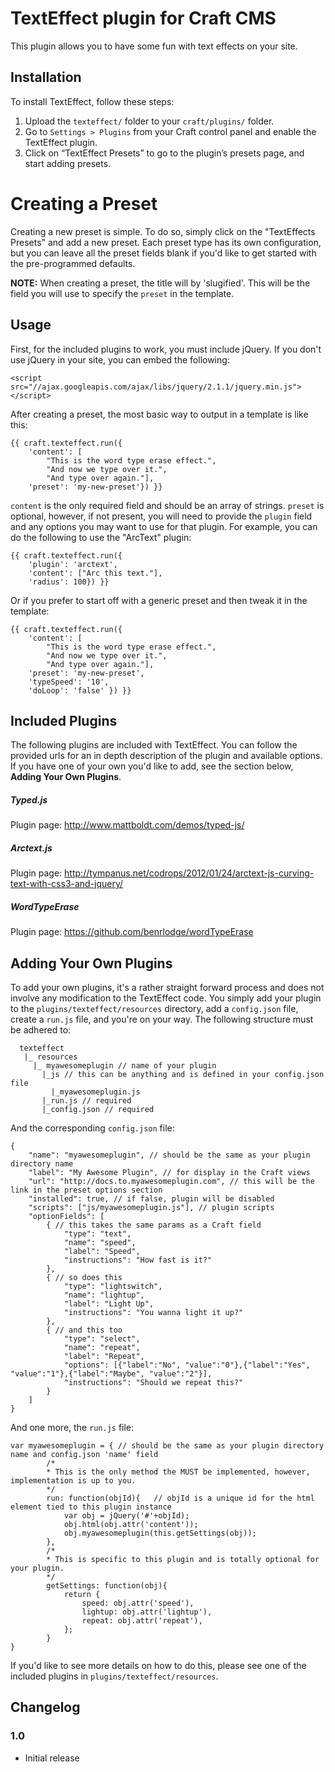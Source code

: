 # TextEffect plugin for Craft CMS

This plugin allows you to have some fun with text effects on your site.

## Installation

To install TextEffect, follow these steps:

1.  Upload the `texteffect/` folder to your `craft/plugins/` folder.
2.  Go to `Settings > Plugins` from your Craft control panel and enable the TextEffect plugin.
3.  Click on “TextEffect Presets” to go to the plugin’s presets page, and start adding presets.

# Creating a Preset
Creating a new preset is simple.  To do so, simply click on the "TextEffects Presets" and add a new preset.  Each preset type has its own configuration, but you can leave all the preset fields blank if you'd like to get started with the pre-programmed defaults.

**NOTE:** When creating a preset, the title will by 'slugified'.  This will be the field you will use to specify the ` preset ` in the template.

## Usage
First, for the included plugins to work, you must include jQuery.  If you don't use jQuery in your site, you can embed the following:
 ```
 <script src="//ajax.googleapis.com/ajax/libs/jquery/2.1.1/jquery.min.js"></script>
 ```

After creating a preset, the most basic way to output in a template is like this:

```
{{ craft.texteffect.run({
    'content': [
        "This is the word type erase effect.", 
        "And now we type over it.", 
        "And type over again."],
    'preset': 'my-new-preset'}) }}
```
` content ` is the only required field and should be an array of strings.  ` preset ` is optional, however, if not present, you will need to provide the ` plugin ` field and any options you may want to use for that plugin.  For example, you can do the following to use the "ArcText" plugin:
```
{{ craft.texteffect.run({
    'plugin': 'arctext',
    'content': ["Arc this text."],
    'radius': 100}) }}
```

Or if you prefer to start off with a generic preset and then tweak it in the template:
```
{{ craft.texteffect.run({
    'content': [
        "This is the word type erase effect.", 
        "And now we type over it.", 
        "And type over again."],
    'preset': 'my-new-preset',
    'typeSpeed': '10',
    'doLoop': 'false' }) }}
```
## Included Plugins
The following plugins are included with TextEffect.  You can follow the provided urls for an in depth description of the plugin and available options.  If you have one of your own you'd like to add, see the section below, **Adding Your Own Plugins**.
##### Typed.js 
Plugin page: http://www.mattboldt.com/demos/typed-js/

##### Arctext.js
Plugin page: http://tympanus.net/codrops/2012/01/24/arctext-js-curving-text-with-css3-and-jquery/

##### WordTypeErase
Plugin page: https://github.com/benrlodge/wordTypeErase

## Adding Your Own Plugins
To add your own plugins, it's a rather straight forward process and does not involve any modification to the TextEffect code.  You simply add your plugin to the ` plugins/texteffect/resources ` directory, add a ` config.json ` file, create a ` run.js ` file, and you're on your way.  The following structure must be adhered to:
```
  texteffect
   |_ resources
     |_ myawesomeplugin // name of your plugin
       |_js // this can be anything and is defined in your config.json file
         |_myawesomeplugin.js
       |_run.js // required
       |_config.json // required
```
And the corresponding ` config.json ` file:
```
{
    "name": "myawesomeplugin", // should be the same as your plugin directory name
    "label": "My Awesome Plugin", // for display in the Craft views
    "url": "http://docs.to.myawesomeplugin.com", // this will be the link in the preset options section
    "installed": true, // if false, plugin will be disabled
    "scripts": ["js/myawesomeplugin.js"], // plugin scripts
    "optionFields": [
        { // this takes the same params as a Craft field
            "type": "text",
            "name": "speed",
            "label": "Speed",
            "instructions": "How fast is it?"
        },
        { // so does this
            "type": "lightswitch",
            "name": "lightup",
            "label": "Light Up",
            "instructions": "You wanna light it up?"
        },
        { // and this too
            "type": "select",
            "name": "repeat",
            "label": "Repeat",
            "options": [{"label":"No", "value":"0"},{"label":"Yes", "value":"1"},{"label":"Maybe", "value":"2"}],
            "instructions": "Should we repeat this?"
        }
    ]
}
```
And one more, the ` run.js ` file:
```
var myawesomeplugin = { // should be the same as your plugin directory name and config.json 'name' field
        /*
        * This is the only method the MUST be implemented, however, implementation is up to you.
        */
        run: function(objId){   // objId is a unique id for the html element tied to this plugin instance
            var obj = jQuery('#'+objId);
            obj.html(obj.attr('content'));
            obj.myawesomeplugin(this.getSettings(obj));
        },
        /*
        * This is specific to this plugin and is totally optional for your plugin.
        */
        getSettings: function(obj){
            return {
                speed: obj.attr('speed'),
                lightup: obj.attr('lightup'),
                repeat: obj.attr('repeat'),
            };
        }
}
```

If you'd like to see more details on how to do this, please see one of the included plugins in ` plugins/texteffect/resources `.

## Changelog

### 1.0

* Initial release
